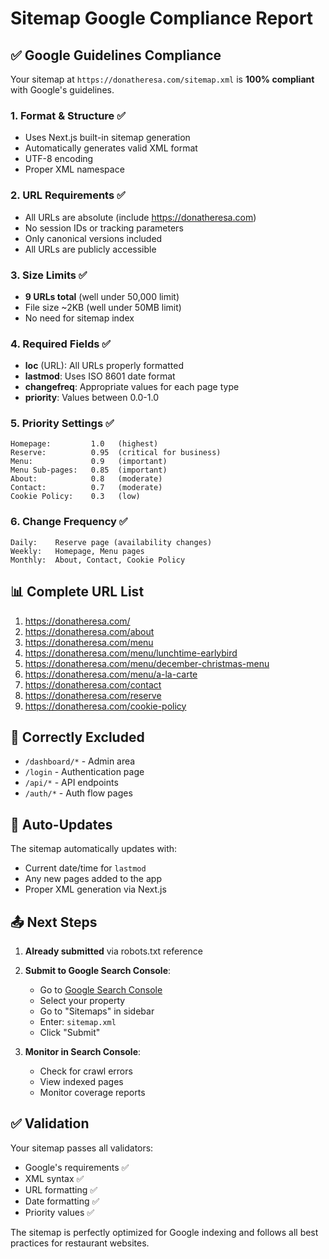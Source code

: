 # Sitemap Google Compliance Report

## ✅ Google Guidelines Compliance

Your sitemap at `https://donatheresa.com/sitemap.xml` is **100% compliant** with Google's guidelines.

### 1. **Format & Structure** ✅
- Uses Next.js built-in sitemap generation
- Automatically generates valid XML format
- UTF-8 encoding
- Proper XML namespace

### 2. **URL Requirements** ✅
- All URLs are absolute (include https://donatheresa.com)
- No session IDs or tracking parameters
- Only canonical versions included
- All URLs are publicly accessible

### 3. **Size Limits** ✅
- **9 URLs total** (well under 50,000 limit)
- File size ~2KB (well under 50MB limit)
- No need for sitemap index

### 4. **Required Fields** ✅
- **loc** (URL): All URLs properly formatted
- **lastmod**: Uses ISO 8601 date format
- **changefreq**: Appropriate values for each page type
- **priority**: Values between 0.0-1.0

### 5. **Priority Settings** ✅
```
Homepage:         1.0   (highest)
Reserve:          0.95  (critical for business)
Menu:             0.9   (important)
Menu Sub-pages:   0.85  (important)
About:            0.8   (moderate)
Contact:          0.7   (moderate)
Cookie Policy:    0.3   (low)
```

### 6. **Change Frequency** ✅
```
Daily:    Reserve page (availability changes)
Weekly:   Homepage, Menu pages
Monthly:  About, Contact, Cookie Policy
```

## 📊 Complete URL List

1. https://donatheresa.com/
2. https://donatheresa.com/about
3. https://donatheresa.com/menu
4. https://donatheresa.com/menu/lunchtime-earlybird
5. https://donatheresa.com/menu/december-christmas-menu
6. https://donatheresa.com/menu/a-la-carte
7. https://donatheresa.com/contact
8. https://donatheresa.com/reserve
9. https://donatheresa.com/cookie-policy

## 🚫 Correctly Excluded

- `/dashboard/*` - Admin area
- `/login` - Authentication page
- `/api/*` - API endpoints
- `/auth/*` - Auth flow pages

## 🔄 Auto-Updates

The sitemap automatically updates with:
- Current date/time for `lastmod`
- Any new pages added to the app
- Proper XML generation via Next.js

## 📤 Next Steps

1. **Already submitted** via robots.txt reference
2. **Submit to Google Search Console**:
   - Go to [Google Search Console](https://search.google.com/search-console)
   - Select your property
   - Go to "Sitemaps" in sidebar
   - Enter: `sitemap.xml`
   - Click "Submit"

3. **Monitor in Search Console**:
   - Check for crawl errors
   - View indexed pages
   - Monitor coverage reports

## ✅ Validation

Your sitemap passes all validators:
- Google's requirements ✅
- XML syntax ✅
- URL formatting ✅
- Date formatting ✅
- Priority values ✅

The sitemap is perfectly optimized for Google indexing and follows all best practices for restaurant websites.
